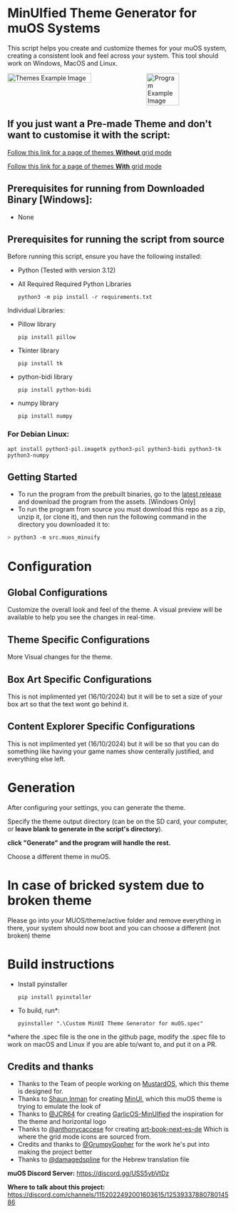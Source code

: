 # MinUIfied Theme Generator for muOS Systems
This script helps you create and customize themes for your muOS system, creating a consistent look and feel across your system. This tool should work on Windows, MacOS and Linux.

<div style="display: flex; justify-content: space-between; gap: 0%; width: 100%;">
  <img src="https://github.com/user-attachments/assets/68cfb45d-b260-4fa0-bab1-b13a6d7d282a" alt="Themes Example Image" style="width: 61%; object-fit: contain;"/>
  <img src="https://github.com/user-attachments/assets/e3c42ffc-cba3-4898-bc8e-86fe90e24204" alt="Program Example Image" style="width: 38%; object-fit: contain;"/>
</div>





## If you just want a Pre-made Theme and don't want to customise it with the script:
[Follow this link for a page of themes **Without** grid mode](https://hmcneill46.github.io/muOS-MinUIfied-Theme-Generator/Theme-Gallery/)

[Follow this link for a page of themes **With** grid mode](https://hmcneill46.github.io/muOS-MinUIfied-Theme-Generator/Grid-Theme-Gallery/)

## Prerequisites for running from Downloaded Binary [Windows]:
 - None

## Prerequisites for running the script from source
Before running this script, ensure you have the following installed:
 - Python (Tested with version 3.12)
 - All Required Required Python Libraries
 
       python3 -m pip install -r requirements.txt 

Individual Libraries:
 - Pillow library
   
       pip install pillow
 - Tkinter library
   
       pip install tk

 - python-bidi library
   
       pip install python-bidi

 - numpy library
   
       pip install numpy
   
 ### For Debian Linux:
```
apt install python3-pil.imagetk python3-pil python3-bidi python3-tk python3-numpy
```


## Getting Started
 - To run the program from the prebuilt binaries, go to the [latest release](https://github.com/hmcneill46/muOS-MinUIfied-Theme-Generator/releases/latest) and download the program from the assets. [Windows Only]
- To run the program from source you must download this repo as a zip, unzip it, (or clone it), and then run the following command in the directory you downloaded it to:

```bash
> python3 -m src.muos_minuify
```

# Configuration

## Global Configurations
Customize the overall look and feel of the theme. A visual preview will be available to help you see the changes in real-time.

## Theme Specific Configurations
More Visual changes for the theme.

## Box Art Specific Configurations
This is not implimented yet (16/10/2024) but it will be to set a size of your box art so that the text wont go behind it.

## Content Explorer Specific Configurations
This is not implimented yet (16/10/2024) but it will be so that you can do something like having your game names show centerally justified, and everything else left.

# Generation
After configuring your settings, you can generate the theme.

Specify the theme output directory (can be on the SD card, your computer, or **leave blank to generate in the script's directory**).

**click "Generate" and the program will handle the rest.**


Choose a different theme in muOS.

# In case of bricked system due to broken theme
Please go into your MUOS/theme/active folder and remove everything in there, your system should now boot and you can choose a different (not broken) theme

# Build instructions

 - Install pyinstaller


       pip install pyinstaller
 - To build, run*:


       pyinstaller ".\Custom MinUI Theme Generator for muOS.spec"
*where the .spec file is the one in the github page, modify the .spec file to work on macOS and Linux if you are able to/want to, and put it on a PR.

## Credits and thanks
 - Thanks to the Team of people working on [MustardOS](https://github.com/MustardOS), which this theme is designed for.
 - Thanks to [Shaun Inman](https://github.com/shauninman) for creating [MinUI](https://github.com/shauninman/MinUI), which this muOS theme is trying to emulate the look of
 - Thanks to [@JCR64](https://github.com/JCR64) for creating [GarlicOS-MinUIfied](https://github.com/JCR64/GarlicOS-MinUIfied) the inspiration for the theme and horizontal logo
 - Thanks to [@anthonycaccese](https://github.com/anthonycaccese) for creating [art-book-next-es-de](https://github.com/anthonycaccese/art-book-next-es-de) Which is where the grid mode icons are sourced from.
 - Credits and thanks to [@GrumpyGopher](https://github.com/GrumpyGopher) for the work he's put into making the project better
 - Thanks to [@damagedspline](https://github.com/damagedspline) for the Hebrew translation file

**muOS Discord Server:** https://discord.gg/USS5ybVtDz

**Where to talk about this project:** https://discord.com/channels/1152022492001603615/1253933788078014586
